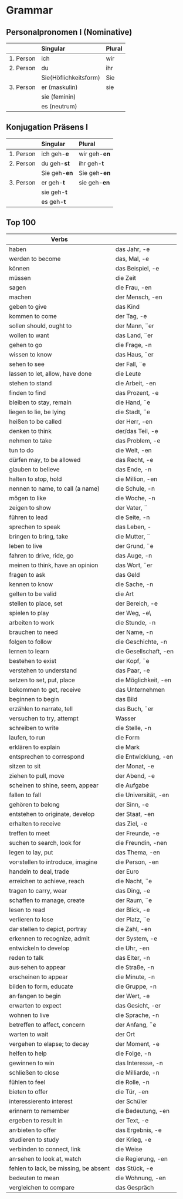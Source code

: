 # Grammar 
## Personalpronomen I (Nominative)

|               | Singular              | Plural|
| ------------- |:----------------------| :-----|
| 1. Person     | ich                   | wir   |
| 2. Person     | du                    | ihr   |
|               | Sie(Höflichkeitsform) | Sie   |
| 3. Person     | er (maskulin)         | sie   |
|               | sie (feminin)         |       |
|               | es (neutrum)          |       |

## Konjugation Präsens I

|               | Singular       | Plural             |
| ------------- |:---------------| :------------------|
| 1. Person     | ich geh-**e**  | wir geh-**en**     |
| 2. Person     | du geh-**st**  | ihr geh-**t**      |
|               | Sie geh-**en** | Sie geh-**en**     |
| 3. Person     | er geh-**t**   | sie geh-**en**     |
|               | sie geh-**t**  |                    |
|               | es geh-**t**   |                    |



## Top 100
| Verbs                                |                           |
| ------------------------------------ |---------------------------|
| haben                                | das Jahr, -e              |
| werden to become                     | das, Mal, -e              |
| können                               | das Beispiel, -e          |
| müssen                               | die Zeit                  | 
| sagen                                | die Frau, -en             |
| machen                               | der Mensch, -en           |
| geben to give                        | das Kind                  |
| kommen to come                       | der Tag, -e               |
| sollen should, ought to              | der Mann, ¨er             |
| wollen to want                       | das Land, ¨er             |
| gehen to go                          | die Frage, -n             |
| wissen to know                       | das Haus, ¨er             |
| sehen to see                         | der Fall, ¨e              |
| lassen to let, allow, have done      | die Leute                 |
| stehen to stand                      | die Arbeit, -en           |
| finden to find                       | das Prozent, -e           |
| bleiben to stay, remain              | die Hand, ¨e              |
| liegen to lie, be lying              | die Stadt, ¨e             |
| heißen to be called                  | der Herr, -en             |
| denken to think                      | der/das Teil, -e          |
| nehmen to take                       | das Problem, -e           |
| tun to do                            | die Welt, -en             |
| dürfen may, to be allowed            | das Recht, -e             |
| glauben to believe                   | das Ende, -n              |
| halten to stop, hold                 | die Million, -en          |
| nennen to name, to call (a name)     | die Schule, -n            |
| mögen to like                        | die Woche, -n             |
| zeigen to show                       | der Vater, ¨              | 
| führen to lead                       | die Seite, -n             |
| sprechen to speak                    | das Leben, -              |
| bringen to bring, take               | die Mutter, ¨             |
| leben to live                        | der Grund, ¨e             |
| fahren to drive, ride, go            | das Auge, -n              |
| meinen to think, have an opinion     | das Wort, ¨er             |
| fragen to ask                        | das Geld                  |
| kennen to know                       | die Sache, -n             |
| gelten to be valid                   | die Art                   |
| stellen to place, set                | der Bereich, -e           |
| spielen to play                      | der Weg, -e\              |
| arbeiten to work                     | die Stunde, -n            |
| brauchen to need                     | der Name, -n              |
| folgen to follow                     | die Geschichte, -n        |
| lernen to learn                      | die Gesellschaft, -en     |
| bestehen to exist                    | der Kopf, ¨e              |
| verstehen to understand              | das Paar, -e              |
| setzen to set, put, place            | die Möglichkeit, -en      |
| bekommen to get, receive             | das Unternehmen           |
| beginnen to begin                    | das Bild                  |
| erzählen to narrate, tell            | das Buch, ¨er             |
| versuchen to try, attempt            | Wasser                    |
| schreiben to write                   | die Stelle, -n            |
| laufen, to run                       | die Form                  |
| erklären to explain                  | die Mark                  |
| entsprechen to correspond            | die Entwicklung, -en      |
| sitzen to sit                        | der Monat, -e             |
| ziehen to pull, move                 | der Abend, -e             |
| scheinen to shine, seem, appear      | die Aufgabe               |
| fallen to fall                       | die Universität, -en      |
| gehören to belong                    | der Sinn, -e              |
| entstehen to originate, develop      | der Staat, -en            |
| erhalten to receive                  | das Ziel, -e              |
| treffen to meet                      | der Freunde, -e           |
| suchen to search, look for           | die Freundin, -nen        |
| legen to lay, put                    | das Thema, -en            |
| vor·stellen to introduce, imagine    | die Person, -en           |
| handeln to deal, trade               | der Euro                  |
| erreichen to achieve, reach          | die Nacht, ¨e             |
| tragen to carry, wear                | das Ding, -e              |
| schaffen to manage, create           | der Raum, ¨e              |
| lesen to read                        | der Blick, -e             |
| verlieren to lose                    | der Platz, ¨e             |
| dar·stellen to depict, portray       | die Zahl, -en             |
| erkennen to recognize, admit         | der System, -e            |
| entwickeln to develop                | die Uhr, -en              |
| reden to talk                        | das Elter, -n             |
| aus·sehen to appear                  | die Straße, -n            |
| erscheinen to appear                 | die Minute, -n            |
| bilden to form, educate              | die Gruppe, -n            |
| an·fangen to begin                   | der Wert, -e              | 
| erwarten to expect                   | das Gesicht, -er          |
| wohnen to live                       | die Sprache, -n           |
| betreffen to affect, concern         | der Anfang, ¨e            |
| warten to wait                       | der Ort                   |
| vergehen to elapse; to decay         | der Moment, -e            |
| helfen to help                       | die Folge, -n             |
| gewinnen to win                      | das Interesse, -n         |
| schließen to close                   | die Milliarde, -n         |
| fühlen to feel                       | die Rolle, -n             |
| bieten to offer                      | die Tür, -en              |
| interessierento interest             | der Schüler               |
| erinnern to remember                 | die Bedeutung, -en        |
| ergeben to result in                 | der Text, -e              |
| an·bieten to offer                   | das Ergebnis, -e          |
| studieren to study                   | der Krieg, -e             |
| verbinden to connect, link           | die Weise                 |
| an·sehen to look at, watch           | die Regierung, -en        |
| fehlen to lack, be missing, be absent| das Stück, -e             |
| bedeuten to mean                     | die Wohnung, -en          |
| vergleichen to compare               | das Gespräch              | 
